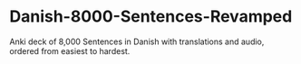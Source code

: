 # Danish-8000-Sentences-Revamped
Anki deck of 8,000 Sentences in Danish with translations and audio, ordered from easiest to hardest.
